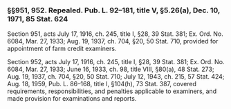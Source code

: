 ### §§951, 952. Repealed. Pub. L. 92–181, title V, §5.26(a), Dec. 10, 1971, 85 Stat. 624 ###

Section 951, acts July 17, 1916, ch. 245, title I, §28, 39 Stat. 381; Ex. Ord. No. 6084, Mar. 27, 1933; Aug. 19, 1937, ch. 704, §20, 50 Stat. 710, provided for appointment of farm credit examiners.

Section 952, acts July 17, 1916, ch. 245, title I, §28, 39 Stat. 381; Ex. Ord. No. 6084, Mar. 27, 1933; June 16, 1933, ch. 98, title VIII, §80(a), 48 Stat. 273; Aug. 19, 1937, ch. 704, §20, 50 Stat. 710; July 12, 1943, ch. 215, 57 Stat. 424; Aug. 18, 1959, Pub. L. 86–168, title I, §104(h), 73 Stat. 387, covered requirements, responsibilities, and penalties applicable to examiners, and made provision for examinations and reports.